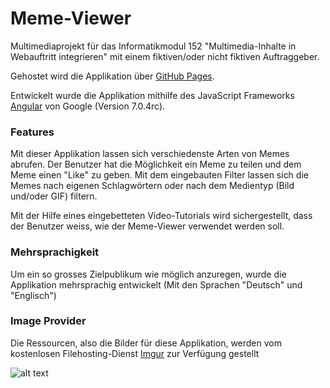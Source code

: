 # Meme-Viewer
Multimediaprojekt für das Informatikmodul 152 "Multimedia-Inhalte in Webauftritt integrieren" mit einem fiktiven/oder nicht fiktiven Auftraggeber.

Gehostet wird die Applikation über [GitHub Pages](https://andriwandres.github.io/).

Entwickelt wurde die Applikation mithilfe des JavaScript Frameworks [Angular](https://angular.io/) von Google (Version 7.0.4rc).


### Features
Mit dieser Applikation lassen sich verschiedenste Arten von Memes abrufen. 
Der Benutzer hat die Möglichkeit ein Meme zu teilen und dem Meme einen "Like" zu geben. Mit dem eingebauten Filter lassen sich die Memes nach eigenen Schlagwörtern oder nach dem Medientyp (Bild und/oder GIF) filtern.


Mit der Hilfe eines eingebetteten Video-Tutorials wird sichergestellt, dass der Benutzer weiss, wie der Meme-Viewer verwendet werden soll.


### Mehrsprachigkeit
Um ein so grosses Zielpublikum wie möglich anzuregen, wurde die Applikation mehrsprachig entwickelt (Mit den Sprachen "Deutsch" und "Englisch")


### Image Provider
Die Ressourcen, also die Bilder für diese Applikation, werden vom kostenlosen Filehosting-Dienst [Imgur](https://imgur.com/) zur Verfügung gestellt

![alt text](https://cdn.rswebsols.com/wp-content/uploads/2015/10/imgur.jpg "Logo Title Text 1")
